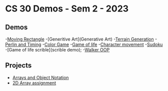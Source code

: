 # CS 30 Demos - Sem 2 - 2023

## Demos
-[Moving Rectangle]()
-[Generitive Art](Generative Art)
-[Terrain Generation](07-terrain)
-[Perlin and Timing](08-perlin)
-[Color Game](10-color-game)
-[Game of life](11-color-game)
-[Character movement](12character-movement)
-[Sudoku](13-sudoku)
-[Game of life scrible](scrible demo);
-[Walker OOP](16-walker)

## Projects
- [Arrays and Object Notation](array-assignment)
- [2D Array assignment](2D-array-assignement)
